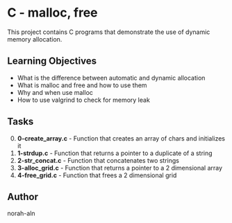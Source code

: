 # C - malloc, free

This project contains C programs that demonstrate the use of dynamic memory allocation.

## Learning Objectives
- What is the difference between automatic and dynamic allocation
- What is malloc and free and how to use them
- Why and when use malloc
- How to use valgrind to check for memory leak

## Tasks

0. **0-create_array.c** - Function that creates an array of chars and initializes it
1. **1-strdup.c** - Function that returns a pointer to a duplicate of a string
2. **2-str_concat.c** - Function that concatenates two strings
3. **3-alloc_grid.c** - Function that returns a pointer to a 2 dimensional array
4. **4-free_grid.c** - Function that frees a 2 dimensional grid

## Author
norah-aln

